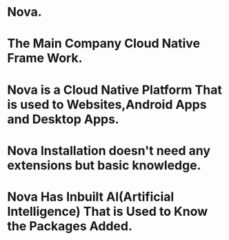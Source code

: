 # Nova.
# The Main Company Cloud Native Frame Work.
# Nova is a Cloud Native Platform That is used to Websites,Android Apps and Desktop Apps.
# Nova Installation doesn't need any extensions but basic knowledge.
# Nova Has Inbuilt AI(Artificial Intelligence) That is Used to Know the Packages Added.
